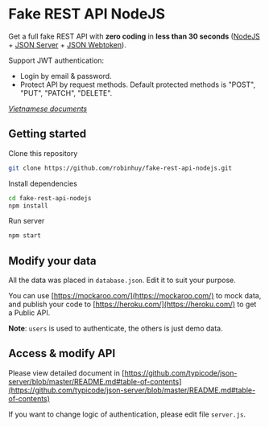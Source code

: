 # Fake REST API NodeJS

Get a full fake REST API with **zero coding** in **less than 30 seconds** ([NodeJS](https://nodejs.org/en/) + [JSON Server](https://github.com/typicode/json-server) + [JSON Webtoken](https://github.com/auth0/node-jsonwebtoken)).

Support JWT authentication:

- Login by email & password.
- Protect API by request methods. Default protected methods is "POST", "PUT", "PATCH", "DELETE".

*[Vietnamese documents](https://techmaster.vn/posts/35578/tao-1-rest-api-phuc-vu-cho-muc-dich-hoc-tap-trong-30-giay)*

## Getting started

Clone this repository

```bash
git clone https://github.com/robinhuy/fake-rest-api-nodejs.git
```

Install dependencies

```bash
cd fake-rest-api-nodejs
npm install
```

Run server

```bash
npm start
```

## Modify your data

All the data was placed in `database.json`. Edit it to suit your purpose.

You can use [https://mockaroo.com/](https://mockaroo.com/) to mock data, and publish your code to [https://heroku.com/](https://heroku.com/) to get a Public API.

**Note**: `users` is used to authenticate, the others is just demo data.

## Access & modify API

Please view detailed document in [https://github.com/typicode/json-server/blob/master/README.md#table-of-contents](https://github.com/typicode/json-server/blob/master/README.md#table-of-contents)

If you want to change logic of authentication, please edit file `server.js`.
